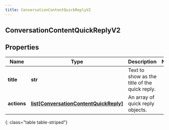 ```yaml
---
title: ConversationContentQuickReplyV2
---
```

## ConversationContentQuickReplyV2

## Properties

|Name | Type | Description | Notes|
|------------ | ------------- | ------------- | -------------|
| **title** | **str** | Text to show as the title of the quick reply. | |
| **actions** | [**list[ConversationContentQuickReply]**](ConversationContentQuickReply.html) | An array of quick reply objects. | |
{: class="table table-striped"}


